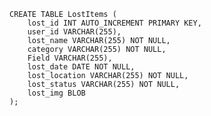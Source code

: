     CREATE TABLE LostItems (
        lost_id INT AUTO_INCREMENT PRIMARY KEY,
        user_id VARCHAR(255),
        lost_name VARCHAR(255) NOT NULL,
        category VARCHAR(255) NOT NULL,
        Field VARCHAR(255),
        lost_date DATE NOT NULL,
        lost_location VARCHAR(255) NOT NULL,
        lost_status VARCHAR(255) NOT NULL,
        lost_img BLOB
    );
